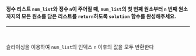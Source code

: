 <h4>

정수 리스트 `num_list`와 정수 `n`이 주어질 때, `num_list`의 첫 번째 원소부터 `n` 번째 원소까지의 모든 원소를 담은 리스트를 `return`하도록 `solution` 함수를 완성해주세요.

</h4>

---

<br>

슬라이싱을 이용하여 `num_list`의 인덱스 `n` 이후의 값을 모두 반환한다